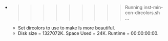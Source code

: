 * >>>>>>>>> Running inst-min-con-dircolors.sh ...
  * Set dircolors to use  to make ls more beautiful.
  * Disk size = 1327072K. Space Used = 24K. Runtime = 00:00:00:00.
